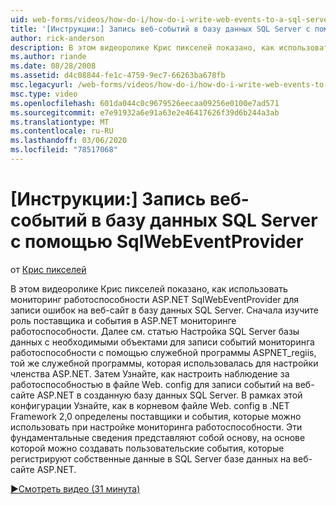 ```yaml
---
uid: web-forms/videos/how-do-i/how-do-i-write-web-events-to-a-sql-server-database-using-the-sqlwebeventprovider
title: '[Инструкции:] Запись веб-событий в базу данных SQL Server с помощью SqlWebEventProvider | Документация Майкрософт'
author: rick-anderson
description: В этом видеоролике Крис пикселей показано, как использовать мониторинг работоспособности ASP.NET SqlWebEventProvider для записи ошибок на веб-сайт в базу данных SQL Server. Сначала очистить...
ms.author: riande
ms.date: 08/28/2008
ms.assetid: d4c08844-fe1c-4759-9ec7-66263ba678fb
msc.legacyurl: /web-forms/videos/how-do-i/how-do-i-write-web-events-to-a-sql-server-database-using-the-sqlwebeventprovider
msc.type: video
ms.openlocfilehash: 601da044c0c9679526eecaa09256e0100e7ad571
ms.sourcegitcommit: e7e91932a6e91a63e2e46417626f39d6b244a3ab
ms.translationtype: MT
ms.contentlocale: ru-RU
ms.lasthandoff: 03/06/2020
ms.locfileid: "78517068"
---
```

# <a name="how-do-i-write-web-events-to-a-sql-server-database-using-the-sqlwebeventprovider"></a>[Инструкции:] Запись веб-событий в базу данных SQL Server с помощью SqlWebEventProvider

от [Крис пикселей](https://twitter.com/chrispels)

В этом видеоролике Крис пикселей показано, как использовать мониторинг работоспособности ASP.NET SqlWebEventProvider для записи ошибок на веб-сайт в базу данных SQL Server. Сначала изучите роль поставщика и события в ASP.NET мониторинге работоспособности. Далее см. статью Настройка SQL Server базы данных с необходимыми объектами для записи событий мониторинга работоспособности с помощью служебной программы ASPNET\_regiis, той же служебной программы, которая использовалась для настройки членства ASP.NET. Затем Узнайте, как настроить наблюдение за работоспособностью в файле Web. config для записи событий на веб-сайте ASP.NET в созданную базу данных SQL Server. В рамках этой конфигурации Узнайте, как в корневом файле Web. config в .NET Framework 2,0 определены поставщики и события, которые можно использовать при настройке мониторинга работоспособности. Эти фундаментальные сведения представляют собой основу, на основе которой можно создавать пользовательские события, которые регистрируют собственные данные в SQL Server базе данных на веб-сайте ASP.NET.

[&#9654;Смотреть видео (31 минута)](https://channel9.msdn.com/Blogs/ASP-NET-Site-Videos/how-do-i-write-web-events-to-a-sql-server-database-using-the-sqlwebeventprovider)
